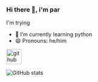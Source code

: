 ### Hi there 👋, i'm par
I'm trying

- 🌱 I’m currently learning  python 
- 😄 Pronouns: he/him 


[<img src='https://cdn.jsdelivr.net/npm/simple-icons@3.0.1/icons/github.svg' alt='github' height='40'>](https://github.com/cathonia)  

![GitHub stats](https://github-readme-stats.vercel.app/api?username=cathonia&show_icons=true)  

